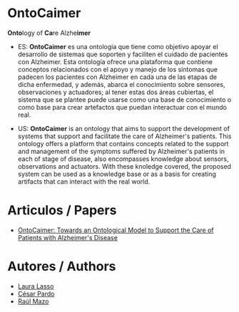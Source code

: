 # OntoCaimer
**Onto**logy of **Ca**re Alzhe**imer**

* ES: **OntoCaimer** es una ontología que tiene como objetivo apoyar el desarrollo de sistemas que soporten y faciliten el cuidado de pacientes con Alzheimer. Esta ontología ofrece una plataforma que contiene conceptos relacionados con el apoyo y manejo de los síntomas que padecen los pacientes con Alzheimer en cada una de las etapas de dicha enfermedad, y además, abarca el conocimiento sobre sensores, observaciones y actuadores; al tener estas dos áreas cubiertas, el sistema que se plantee puede usarse como una base de conocimiento o como base para crear artefactos que puedan interactuar con el mundo real.

* US: **OntoCaimer** is an ontology that aims to support the development of systems that support and facilitate the care of Alzheimer's patients. This ontology offers a platform that contains concepts related to the support and management of the symptoms suffered by Alzheimer's patients in each of stage of disease, also encompasses knowledge about sensors, observations and actuators. With these knoledge covered, the proposed system can be used as a knowledge base or as a basis for creating artifacts that can interact with the real world.

# Articulos / Papers

* [OntoCaimer: Towards an Ontological Model to Support the Care of Patients with Alzheimer's Disease](https://dialnet.unirioja.es/servlet/articulo?codigo=8816115)

# Autores / Authors
* [Laura Lasso](https://www.researchgate.net/profile/Laura-Lasso-Arciniegas)
* [César Pardo](https://www.researchgate.net/profile/Cesar-Pardo-5)
* [Raúl Mazo](https://www.researchgate.net/profile/Raul-Mazo)
